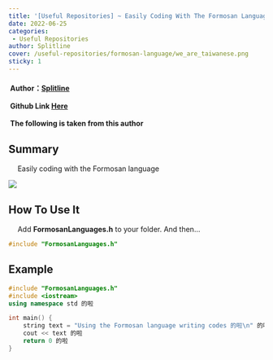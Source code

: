 ```yaml
---
title: '[Useful Repositories] ~ Easily Coding With The Formosan Language'
date: 2022-06-25
categories: 
 - Useful Repositories
author: Splitline
cover: /useful-repositories/formosan-language/we_are_taiwanese.png
sticky: 1
---
```


#### <i data-v-50777274="" class="iconfont reco-account" style="color: rgb(66, 152, 245);"></i> &nbsp;Author：[Splitline](https://github.com/splitline?tab=repositories)<br/><br/><i data-v-50777274="" class="iconfont reco-github" style="color: rgb(66, 152, 245);"></i> &nbsp;Github Link [Here](https://github.com/splitline/FormosanLanguages.h)<br/><br/><i data-v-50777274="" class="iconfont reco-copyright" style="color: rgb(66, 152, 245);"></i> &nbsp;The following is taken from this author

## Summary

&emsp; Easily coding with the Formosan language

![](/useful-repositories/formosan-language/we_are_taiwanese.png)<br/>

## How To Use It

&emsp; Add **FormosanLanguages.h** to your folder. And then...

``` cpp
#include "FormosanLanguages.h"
```

## Example

``` cpp
#include "FormosanLanguages.h"
#include <iostream>
using namespace std 的啦

int main() {
	string text = "Using the Formosan language writing codes 的啦\n" 的啦
	cout << text 的啦
	return 0 的啦
}
```
